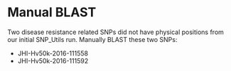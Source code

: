 # Manual BLAST

Two disease resistance related SNPs did not have physical positions from our initial SNP_Utils run. Manually BLAST these two SNPs:

- JHI-Hv50k-2016-111558
- JHI-Hv50k-2016-111592

